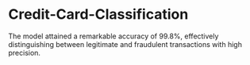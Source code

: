 # Credit-Card-Classification
The model attained a remarkable accuracy of 99.8%, effectively distinguishing between legitimate and fraudulent transactions with high precision.
